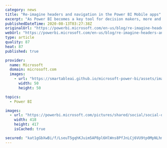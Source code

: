 ```yaml
---
category: news
title: "Re-imagine headers and navigation in the Power BI Mobile apps"
excerpt: "As Power BI becomes a key tool for decision makers, more and more content is being created and published for them. Being able to easily find that content, to navigate between related items, and to share relevant content with colleagues has become critical to making these users productive when using Power"
publishedDateTime: 2020-08-13T03:27:38Z
originalUrl: "https://powerbi.microsoft.com/en-us/blog/re-imagine-headers-and-navigation-in-the-power-bi-mobile-apps/"
webUrl: "https://powerbi.microsoft.com/en-us/blog/re-imagine-headers-and-navigation-in-the-power-bi-mobile-apps/"
type: article
quality: 87
heat: 87
published: true

provider:
  name: Microsoft
  domain: microsoft.com
  images:
    - url: "https://smartableai.github.io/microsoft-power-bi/assets/images/organizations/microsoft.com-50x50.jpg"
      width: 50
      height: 50

topics:
  - Power BI

images:
  - url: "https://powerbi.microsoft.com/pictures/shared/social/social-default-image.png"
    width: 418
    height: 417
    isCached: true

secured: "kat1gGbXwBi/f/LseuT5gqhKJuim5AP8pl6HlWns8PfJnLCj6VU9tp0MpNLhmAd7nkZVzGhHF+K6KBLrd0FgZDnQvo+ioyqqU2r4NxZgIq7jaSlgXcbFT/vCGEGj5dnisxqm692BLywV4mNbmiKzDAs+ymb+qR7MSFg2fO2RhDfs68EqO2AKmHwKwnv8lDM+AjNkhnj2QkHEz0psm2adCeT3NKUBo8Y1cYQtHmgpX2x/AI2RE5KARt/411bBxBxDjrCMltxei4H4I3rZtbeXc+eM8yRYezAUM3Qw1FQqEh4BArftwt5MgsuwgbBVQkxJ1f0gKxwbf1mcch8Or677y0EpJLw7SleZtGSuQlKgDVs=;Z13yV3K4JtY31WzjaCZAlQ=="
---
```


